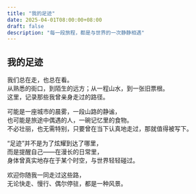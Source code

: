 ```yaml
---
title: "我的足迹"
date: 2025-04-01T08:00:00+08:00
draft: false
description: "每一段旅程，都是与世界的一次静静相遇"
---
```


## 我的足迹

我们总在走，也总在看。  
从熟悉的街口，到陌生的远方；从一程山水，到一张旧票根。  
这里，记录那些我曾亲身走过的路径。

可能是一座城市的晨雾，一段山路的静谧，  
也可能是旅途中偶遇的人，一碗记忆里的食物。  
不必壮丽，也无需特别，只要曾在当下认真地走过，那就值得被写下。

“足迹”并不是为了炫耀到达了哪里，  
而是提醒自己——在漫长的日常里，  
身体曾真实地存在于某个时空，与世界轻轻碰过。

欢迎你随我一同走过这些路，  
无论快走、慢行、偶尔停驻，都是一种风景。
